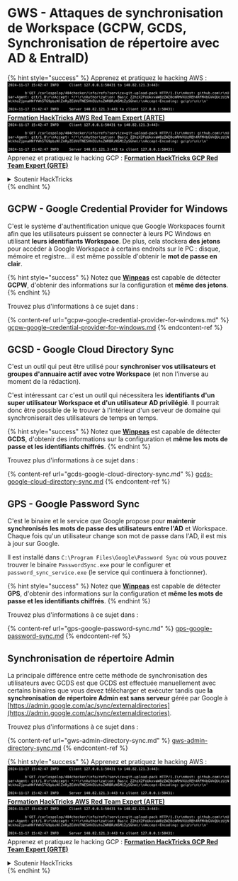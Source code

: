 # GWS - Attaques de synchronisation de Workspace (GCPW, GCDS, Synchronisation de répertoire avec AD & EntraID)

{% hint style="success" %}
Apprenez et pratiquez le hacking AWS :<img src="../../../.gitbook/assets/image (1).png" alt="" data-size="line">[**Formation HackTricks AWS Red Team Expert (ARTE)**](https://training.hacktricks.xyz/courses/arte)<img src="../../../.gitbook/assets/image (1).png" alt="" data-size="line">\
Apprenez et pratiquez le hacking GCP : <img src="../../../.gitbook/assets/image (2).png" alt="" data-size="line">[**Formation HackTricks GCP Red Team Expert (GRTE)**<img src="../../../.gitbook/assets/image (2).png" alt="" data-size="line">](https://training.hacktricks.xyz/courses/grte)

<details>

<summary>Soutenir HackTricks</summary>

* Consultez les [**plans d'abonnement**](https://github.com/sponsors/carlospolop) !
* **Rejoignez le** 💬 [**groupe Discord**](https://discord.gg/hRep4RUj7f) ou le [**groupe telegram**](https://t.me/peass) ou **suivez-nous sur** **Twitter** 🐦 [**@hacktricks\_live**](https://twitter.com/hacktricks\_live)**.**
* **Partagez des astuces de hacking en soumettant des PRs aux** [**HackTricks**](https://github.com/carlospolop/hacktricks) et [**HackTricks Cloud**](https://github.com/carlospolop/hacktricks-cloud) dépôts github.

</details>
{% endhint %}

## GCPW - Google Credential Provider for Windows

C'est le système d'authentification unique que Google Workspaces fournit afin que les utilisateurs puissent se connecter à leurs PC Windows en utilisant **leurs identifiants Workspace**. De plus, cela stockera **des jetons** pour accéder à Google Workspace à certains endroits sur le PC : disque, mémoire et registre... il est même possible d'obtenir le **mot de passe en clair**.

{% hint style="success" %}
Notez que [**Winpeas**](https://github.com/peass-ng/PEASS-ng/tree/master/winPEAS/winPEASexe) est capable de détecter **GCPW**, d'obtenir des informations sur la configuration et **même des jetons**.
{% endhint %}

Trouvez plus d'informations à ce sujet dans :

{% content-ref url="gcpw-google-credential-provider-for-windows.md" %}
[gcpw-google-credential-provider-for-windows.md](gcpw-google-credential-provider-for-windows.md)
{% endcontent-ref %}

## GCSD - Google Cloud Directory Sync

C'est un outil qui peut être utilisé pour **synchroniser vos utilisateurs et groupes d'annuaire actif avec votre Workspace** (et non l'inverse au moment de la rédaction).

C'est intéressant car c'est un outil qui nécessitera les **identifiants d'un super utilisateur Workspace et d'un utilisateur AD privilégié**. Il pourrait donc être possible de le trouver à l'intérieur d'un serveur de domaine qui synchroniserait des utilisateurs de temps en temps.

{% hint style="success" %}
Notez que [**Winpeas**](https://github.com/peass-ng/PEASS-ng/tree/master/winPEAS/winPEASexe) est capable de détecter **GCDS**, d'obtenir des informations sur la configuration et **même les mots de passe et les identifiants chiffrés**.
{% endhint %}

Trouvez plus d'informations à ce sujet dans :

{% content-ref url="gcds-google-cloud-directory-sync.md" %}
[gcds-google-cloud-directory-sync.md](gcds-google-cloud-directory-sync.md)
{% endcontent-ref %}

## GPS - Google Password Sync

C'est le binaire et le service que Google propose pour **maintenir synchronisés les mots de passe des utilisateurs entre l'AD** et Workspace. Chaque fois qu'un utilisateur change son mot de passe dans l'AD, il est mis à jour sur Google.

Il est installé dans `C:\Program Files\Google\Password Sync` où vous pouvez trouver le binaire `PasswordSync.exe` pour le configurer et `password_sync_service.exe` (le service qui continuera à fonctionner).

{% hint style="success" %}
Notez que [**Winpeas**](https://github.com/peass-ng/PEASS-ng/tree/master/winPEAS/winPEASexe) est capable de détecter **GPS**, d'obtenir des informations sur la configuration et **même les mots de passe et les identifiants chiffrés**.
{% endhint %}

Trouvez plus d'informations à ce sujet dans :

{% content-ref url="gps-google-password-sync.md" %}
[gps-google-password-sync.md](gps-google-password-sync.md)
{% endcontent-ref %}

## Synchronisation de répertoire Admin

La principale différence entre cette méthode de synchronisation des utilisateurs avec GCDS est que GCDS est effectuée manuellement avec certains binaires que vous devez télécharger et exécuter tandis que **la synchronisation de répertoire Admin est sans serveur** gérée par Google à [https://admin.google.com/ac/sync/externaldirectories](https://admin.google.com/ac/sync/externaldirectories).

Trouvez plus d'informations à ce sujet dans :

{% content-ref url="gws-admin-directory-sync.md" %}
[gws-admin-directory-sync.md](gws-admin-directory-sync.md)
{% endcontent-ref %}

{% hint style="success" %}
Apprenez et pratiquez le hacking AWS :<img src="../../../.gitbook/assets/image (1).png" alt="" data-size="line">[**Formation HackTricks AWS Red Team Expert (ARTE)**](https://training.hacktricks.xyz/courses/arte)<img src="../../../.gitbook/assets/image (1).png" alt="" data-size="line">\
Apprenez et pratiquez le hacking GCP : <img src="../../../.gitbook/assets/image (2).png" alt="" data-size="line">[**Formation HackTricks GCP Red Team Expert (GRTE)**<img src="../../../.gitbook/assets/image (2).png" alt="" data-size="line">](https://training.hacktricks.xyz/courses/grte)

<details>

<summary>Soutenir HackTricks</summary>

* Consultez les [**plans d'abonnement**](https://github.com/sponsors/carlospolop) !
* **Rejoignez le** 💬 [**groupe Discord**](https://discord.gg/hRep4RUj7f) ou le [**groupe telegram**](https://t.me/peass) ou **suivez-nous sur** **Twitter** 🐦 [**@hacktricks\_live**](https://twitter.com/hacktricks\_live)**.**
* **Partagez des astuces de hacking en soumettant des PRs aux** [**HackTricks**](https://github.com/carlospolop/hacktricks) et [**HackTricks Cloud**](https://github.com/carlospolop/hacktricks-cloud) dépôts github.

</details>
{% endhint %}
